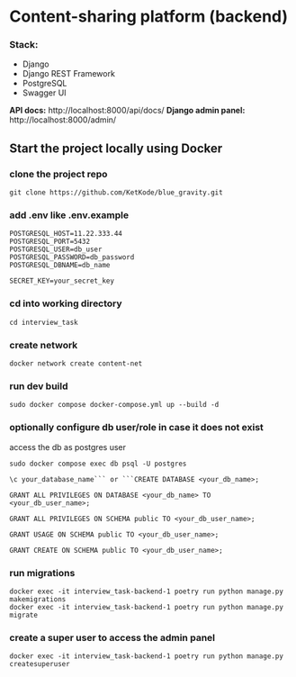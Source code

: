 # Content-sharing platform (backend)

### Stack:

- Django
- Django REST Framework
- PostgreSQL
- Swagger UI

**API docs:** http://localhost:8000/api/docs/
**Django admin panel:** http://localhost:8000/admin/

## Start the project locally using Docker

### clone the project repo

```
git clone https://github.com/KetKode/blue_gravity.git
```

### add .env like .env.example

```
POSTGRESQL_HOST=11.22.333.44
POSTGRESQL_PORT=5432
POSTGRESQL_USER=db_user
POSTGRESQL_PASSWORD=db_password
POSTGRESQL_DBNAME=db_name

SECRET_KEY=your_secret_key
```

### cd into working directory

```
cd interview_task
```

### create network

```
docker network create content-net
```

### run dev build

```
sudo docker compose docker-compose.yml up --build -d
```

### optionally configure db user/role in case it does not exist

access the db as postgres user
```
sudo docker compose exec db psql -U postgres
```

```
\c your_database_name``` or ```CREATE DATABASE <your_db_name>;
```

```
GRANT ALL PRIVILEGES ON DATABASE <your_db_name> TO <your_db_user_name>;
```
```
GRANT ALL PRIVILEGES ON SCHEMA public TO <your_db_user_name>;
```
```
GRANT USAGE ON SCHEMA public TO <your_db_user_name>;
```
```
GRANT CREATE ON SCHEMA public TO <your_db_user_name>;
```

### run migrations

```
docker exec -it interview_task-backend-1 poetry run python manage.py makemigrations
docker exec -it interview_task-backend-1 poetry run python manage.py migrate
```

### create a super user to access the admin panel

```
docker exec -it interview_task-backend-1 poetry run python manage.py createsuperuser
```
